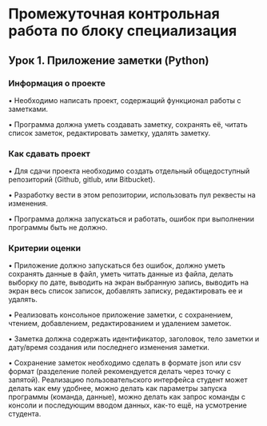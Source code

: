 # Промежуточная контрольная работа по блоку специализация
## Урок 1. Приложение заметки (Python)
### Информация о проекте
• Необходимо написать проект, содержащий функционал работы с заметками. 

• Программа должна уметь создавать заметку, сохранять её, читать список заметок, редактировать заметку, удалять заметку.

### Как сдавать проект
• Для сдачи проекта необходимо создать отдельный общедоступный репозиторий (Github, gitlub, или Bitbucket).

• Разработку вести в этом репозитории, использовать пул реквесты на изменения. 

• Программа должна запускаться и работать, ошибок при выполнении программы быть не должно.

### Критерии оценки

• Приложение должно запускаться без ошибок, должно уметь сохранять данные в файл, уметь читать данные из файла, делать выборку по дате, выводить на экран выбранную запись, выводить на экран весь список записок, добавлять записку, редактировать ее и удалять.

• Реализовать консольное приложение заметки, с сохранением, чтением, добавлением, редактированием и удалением заметок.

• Заметка должна содержать идентификатор, заголовок, тело заметки и дату/время создания или последнего изменения заметки.

• Сохранение заметок необходимо сделать в формате json или csv формат (разделение полей рекомендуется делать через точку с запятой). Реализацию пользовательского интерфейса студент может делать как ему удобнее, можно делать как параметры запуска программы (команда, данные), можно делать как запрос команды с консоли и последующим вводом данных, как-то ещё, на усмотрение студента.
